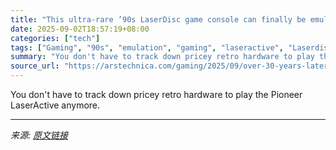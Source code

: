 ```yaml
---
title: "This ultra-rare ’90s LaserDisc game console can finally be emulated on a PC"
date: 2025-09-02T18:57:19+08:00
categories: ["tech"]
tags: ["Gaming", "90s", "emulation", "gaming", "laseractive", "Laserdisc", "laserdiscs", "mega drive", "mega-ld", "Pioneer", "retro", "Sega"]
summary: "You don't have to track down pricey retro hardware to play the Pioneer LaserActive anymore."
source_url: "https://arstechnica.com/gaming/2025/09/over-30-years-later-a-rare-laserdisc-game-console-gets-its-first-pc-emulator/"
---
```


You don't have to track down pricey retro hardware to play the Pioneer LaserActive anymore.

---

*来源: [原文链接](https://arstechnica.com/gaming/2025/09/over-30-years-later-a-rare-laserdisc-game-console-gets-its-first-pc-emulator/)*

